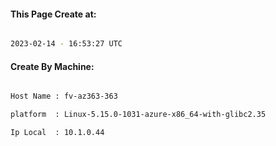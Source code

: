 
   
#### This Page Create at:

```bash

2023-02-14 - 16:53:27 UTC

```

#### Create By Machine:

```bash

Host Name : fv-az363-363

platform  : Linux-5.15.0-1031-azure-x86_64-with-glibc2.35

Ip Local  : 10.1.0.44

```

